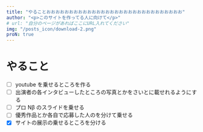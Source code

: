 ```yaml
---
title: "やることおおおおおおおおおおおおおおおおおおおおおおおおおおおおおお"
author: "<p>このサイトを作ってる人に向けて</p>"
# url: "自分のページがあればここにURL入れてください"
img: "/posts_icon/download-2.png"
proN: true
---
```


<!--
<iframe src="https://docs.google.com/presentation/d/e/2PACX-1vQWRwG9oIrX85CKFYuib6ZTnJUC4lnmIDZZ46LVG_ZdvBCJ8fcVt8I3ZsQuvsBOAHl0NXffvL5RIb2A/embed?start=true&loop=false&delayms=3000" frameborder="0" width="480" height="299" allowfullscreen="true" mozallowfullscreen="true" webkitallowfullscreen="true"></iframe>

<embed name="D89ABA030AC89297C411D33D38BD7D3B" style="" width="100%" height="600px" src="/pdf/20年後の価値交換を考え　横浜CP-B のコピー.pdf" type="application/pdf" internalid="D89ABA030AC89297C411D33D38BD7D3B"> -->

<!-- # やること -->

# やること

- [ ] youtube を乗せるところを作る
- [ ] 出演者の各インタビューしたところの写真とかをさいとに載せれるようにする
- [ ] プロ Nβ のスライドを乗せる
- [ ] 優秀作品とか各自で応募した人のを分けて乗せる
- [x] サイトの展示の乗せるところを分ける
